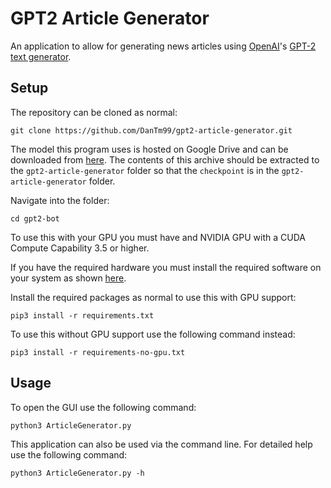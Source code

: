 # GPT2 Article Generator

An application to allow for generating news articles using [OpenAI](https://openai.com)'s [GPT-2 text generator](https://openai.com/blog/better-language-models/).

## Setup

The repository can be cloned as normal:

```shell
git clone https://github.com/DanTm99/gpt2-article-generator.git
```

The model this program uses is hosted on Google Drive and can be downloaded from [here](https://drive.google.com/open?id=1Lmh7JBRkbC0jEvGtoZwVL30PT8PIt9qm). The contents of this archive should be extracted to the `gpt2-article-generator` folder so that the `checkpoint` is in the `gpt2-article-generator` folder.

Navigate into the folder:

```shell
cd gpt2-bot
```

To use this with your GPU you must have and NVIDIA GPU with a CUDA Compute Capability 3.5 or higher.

If you have the required hardware you must install the required software on your system as shown [here](https://www.tensorflow.org/install/gpu#software_requirements).

Install the required packages as normal to use this with GPU support:

```shell
pip3 install -r requirements.txt
```

To use this without GPU support use the following command instead:

```shell
pip3 install -r requirements-no-gpu.txt
```

## Usage

To open the GUI use the following command:

```shell
python3 ArticleGenerator.py
```

This application can also be used via the command line. For detailed help use the following command:

```shell
python3 ArticleGenerator.py -h
```
